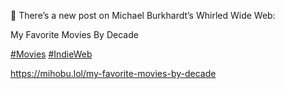 🤖 There’s a new post on Michael Burkhardt’s Whirled Wide Web:

My Favorite Movies By Decade

[\#<span>Movies</span>](https://social.lol/tags/Movies) [\#<span>IndieWeb</span>](https://social.lol/tags/IndieWeb)

[<span class="invisible">https://</span><span class="ellipsis">mihobu.lol/my-favorite-movies-</span><span class="invisible">by-decade</span>](https://mihobu.lol/my-favorite-movies-by-decade)